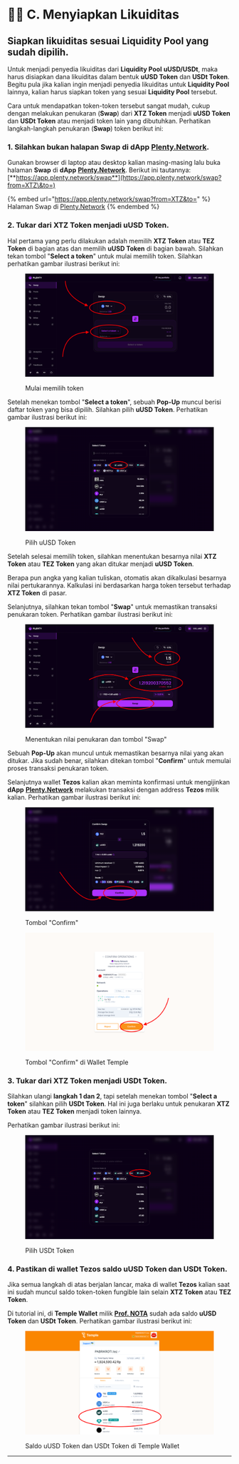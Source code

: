 # 🧑‍🌾 C. Menyiapkan Likuiditas

## Siapkan likuiditas sesuai Liquidity Pool yang sudah dipilih.

Untuk menjadi penyedia likuiditas dari **Liquidity Pool** **uUSD/USDt**, maka harus disiapkan dana likuiditas dalam bentuk **uUSD Token** dan **USDt Token**. Begitu pula jika kalian ingin menjadi penyedia likuiditas untuk **Liquidity Pool** lainnya, kalian harus siapkan token yang sesuai **Liquidity Pool** tersebut.

Cara untuk mendapatkan token-token tersebut sangat mudah, cukup dengan melakukan penukaran (**Swap**) dari **XTZ Token** menjadi **uUSD Token** dan **USDt Token** atau menjadi token lain yang dibutuhkan. Perhatikan langkah-langkah penukaran (**Swap**) token berikut ini:

### 1. Silahkan bukan halapan Swap di dApp [Plenty.Network](https://plenty.network/).

Gunakan browser di laptop atau desktop kalian masing-masing lalu buka halaman **Swap** di **dApp** [**Plenty.Network**](https://plenty.network/). Berikut ini tautannya: [**https://app.plenty.network/swap**](https://app.plenty.network/swap?from=XTZ\&to=)

{% embed url="https://app.plenty.network/swap?from=XTZ&to=" %}
Halaman Swap di [Plenty.Network](https://plenty.network/)
{% endembed %}

### 2. Tukar dari XTZ Token menjadi uUSD Token.

Hal pertama yang perlu dilakukan adalah memilih **XTZ Token** atau **TEZ Token** di bagian atas dan memilih **uUSD Token** di bagian bawah. Silahkan tekan tombol "**Select a token**" untuk mulai memilih token. Silahkan perhatikan gambar ilustrasi berikut ini:

<figure><img src="../.gitbook/assets/Screen Shot 2023-07-10 at 07.01.34.png" alt=""><figcaption><p>Mulai memilih token</p></figcaption></figure>

Setelah menekan tombol "**Select a token**", sebuah **Pop-Up** muncul berisi daftar token yang bisa dipilih. Silahkan pilih **uUSD Token**. Perhatikan gambar ilustrasi berikut ini:

<figure><img src="../.gitbook/assets/Screen Shot 2023-07-10 at 07.04.01.png" alt=""><figcaption><p>Pilih uUSD Token</p></figcaption></figure>

Setelah selesai memilih token, silahkan menentukan besarnya nilai **XTZ Token** atau **TEZ Token** yang akan ditukar menjadi **uUSD Token**.

Berapa pun angka yang kalian tuliskan, otomatis akan dikalkulasi besarnya nilai pertukarannya. Kalkulasi ini berdasarkan harga token tersebut terhadap **XTZ Token** di pasar.

Selanjutnya, silahkan tekan tombol "**Swap**" untuk memastikan transaksi penukaran token. Perhatikan gambar ilustrasi berikut ini:

<figure><img src="../.gitbook/assets/Screen Shot 2023-07-10 at 07.09.19 (1).png" alt=""><figcaption><p>Menentukan nilai penukaran dan tombol "Swap"</p></figcaption></figure>

Sebuah **Pop-Up** akan muncul untuk memastikan besarnya nilai yang akan ditukar. Jika sudah benar, silahkan ditekan tombol "**Confirm**" untuk memulai proses transaksi penukaran token.

Selanjutnya wallet **Tezos** kalian akan meminta konfirmasi untuk mengijinkan **dApp** [**Plenty.Network**](https://plenty.network/) melakukan transaksi dengan address **Tezos** milik kalian. Perhatikan gambar ilustrasi berikut ini:

<figure><img src="../.gitbook/assets/Screen Shot 2023-07-10 at 07.57.32.png" alt=""><figcaption><p>Tombol "Confirm"</p></figcaption></figure>

<figure><img src="../.gitbook/assets/Screen Shot 2023-07-10 at 08.09.39.png" alt=""><figcaption><p>Tombol "Confirm" di Wallet Temple</p></figcaption></figure>

### 3. Tukar dari XTZ Token menjadi USDt Token.

Silahkan ulangi **langkah 1 dan 2**, tapi setelah menekan tombol "**Select a token**" silahkan pilih **USDt Token**. Hal ini juga berlaku untuk penukaran **XTZ Token** atau **TEZ Token** menjadi token lainnya.

Perhatikan gambar ilustrasi berikut ini:

<figure><img src="../.gitbook/assets/Screen Shot 2023-07-10 at 07.04.43.png" alt=""><figcaption><p>Pilih USDt Token</p></figcaption></figure>

### 4. Pastikan di wallet Tezos saldo uUSD Token dan USDt Token.

Jika semua langkah di atas berjalan lancar, maka di wallet **Tezos** kalian saat ini sudah muncul saldo token-token fungible lain selain **XTZ Token** atau **TEZ Token**.

Di tutorial ini, di **Temple Wallet** milik [**Prof. NOTA**](https://nota.endhonesa.com/) sudah ada saldo **uUSD Token** dan **USDt Token**. Perhatikan gambar ilustrasi berikut ini:

<figure><img src="../.gitbook/assets/Screen Shot 2023-07-10 at 11.48.21.png" alt=""><figcaption><p>Saldo uUSD Token dan USDt Token di Temple Wallet</p></figcaption></figure>

***
